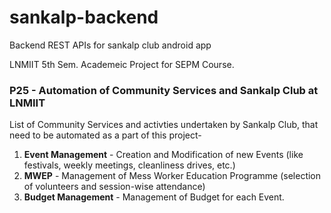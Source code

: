 # sankalp-backend
Backend REST APIs for sankalp club android app

LNMIIT 5th Sem. Academeic Project for SEPM Course.

### P25 - Automation of Community Services and Sankalp Club at LNMIIT

List of Community Services and activties undertaken by Sankalp Club, that need to be automated as a part of this project-
  1.  **Event Management** - Creation and Modification of new Events (like festivals, weekly meetings, cleanliness drives, etc.)
  2.  **MWEP** - Management of Mess Worker Education Programme (selection of volunteers and session-wise attendance) 
  3.  **Budget Management** - Management of Budget for each Event.

